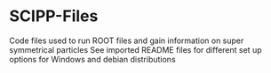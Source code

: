 # SCIPP-Files
Code files used to run ROOT files and gain information on super symmetrical particles
See imported README files for different set up options for Windows and debian distributions
